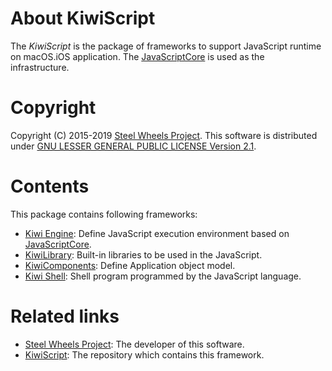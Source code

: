 # About KiwiScript
The *KiwiScript* is the package of frameworks to support JavaScript runtime on macOS.iOS application. The [JavaScriptCore](https://developer.apple.com/documentation/javascriptcore) is used as the infrastructure.

# Copyright
Copyright (C) 2015-2019 [Steel Wheels Project](https://steelwheels.github.io/).
This software is distributed under [GNU LESSER GENERAL PUBLIC LICENSE Version 2.1](https://www.gnu.org/licenses/lgpl-2.1-standalone.html).

# Contents
This package contains following frameworks:
- [Kiwi Engine](https://github.com/steelwheels/KiwiScript/blob/master/KiwiEngine/README.md): Define JavaScript execution environment based on [JavaScriptCore](https://developer.apple.com/documentation/javascriptcore).
- [KiwiLibrary](https://github.com/steelwheels/KiwiScript/blob/master/KiwiLibrary/README.md): Built-in libraries to be used in the JavaScript.
- [KiwiComponents](): Define Application object model.
- [Kiwi Shell](https://github.com/steelwheels/KiwiScript/blob/master/KiwiShell/README.md): Shell program programmed by the JavaScript language.

# Related links
* [Steel Wheels Project](http://steelwheels.github.io/): The developer of this software.
* [KiwiScript](https://github.com/steelwheels/KiwiScript): The repository which contains this framework.

